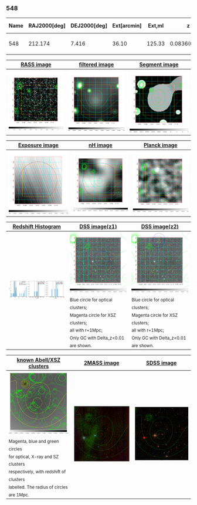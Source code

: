 <div STYLE="page-break-after: always;"></div>

### 548

|Name|RAJ2000[deg]|DEJ2000[deg] |Ext[arcmin]| Ext,ml | z | z_src| C|GC(XSZ,Delta_z<0.01)| GC(OPT,Delta_z<0.01)|GC| R_sig[arcmin] | R500[arcmin] | R500[Mpc]| CRsig[c/s] | CR500[c/s] |L500[1E44 erg/s]|F500[1E-12 erg/s/cm^2]| M500[1E14 Msun]|Tx[keV]|Cnt_sig|Beta|Rc[arcmin]|Comment|Alias|
|---|---|---|---|---|---|------|---|--------|---------|----------|---|---|---|---|---|---|---|---|---|---|---|---|---|---|
|548| 212.174| 7.416| 36.10| 125.33| 0.0836(0.005)| z1,| G| -| -| C, N, W| 15.138| 8.342| 0.786| 0.165(0.048)| 0.153(0.045)| 0.504(0.390)| 2.908(2.250)| 1.50(0.59)| 2.82(0.70)| 96.0| 0.542(-0.032+0.090)| 6.395(-0.709+1.260)| -| t661|

|[RASS image](../image/548/548_img.pdf)|[filtered image](../image/548/548_fil.pdf)|[Segment image](../image/548/548_seg.pdf)|
|-------------------|--------------------|-------------------|
| <img src="../image/548/548_img.png" width="300">  | <img src="../image/548/548_fil.png" width="300">   | <img src="../image/548/548_seg.png" width="300">  |

|[Exposure image](../image/548/548_mex.pdf)| [nH image](../image/548/548_nh.pdf)| [Planck image](../image/548/548_p.pdf)|
|-------------------|--------------------|-------------------|
|<img src="../image/548/548_mex.png" width="300">   | <img src="../image/548/548_nh.png" width="300">    | <img src="../image/548/548_p.png" width="300"> |

|[Redshift Histogram](../image/548/548_zg.pdf) | [DSS image(z1)](../image/548/548_dss_z1.pdf)      |  [DSS image(z2)](../image/548/548_dss_z2.pdf)    |
|-------------------|--------------------|-------------------|
|<img src="../image/548/548_zg.png" width="300"> |<img src="../image/548/548_dss_z1.png" width="300"> <sub><br>Blue circle for optical clusters; <br>Magenta circle for XSZ clusters; <br>all with r=1Mpc; <br>Only GC with Delta_z<0.01 are shown. </sub>| <img src="../image/548/548_dss_z2.png" width="300"><sub><br>Blue circle for optical clusters; <br>Magenta circle for XSZ clusters; <br>all with r=1Mpc; <br>Only GC with Delta_z<0.01 are shown. </sub> |

|[known Abell/XSZ clusters](../image/548/548_gc.pdf) | [2MASS image](../image/548/548_2mass.pdf)      |[SDSS image](../image/548/548_sdss.pdf)   |
|-------------------|-------------------|-------------------|
|<img src=../image/548/548_gc.png width="300"> <br><sub>Magenta, blue and green circles <br>for optical, X-ray and SZ clusters <br>respectively, with redshift of clusters <br>labelled. The radius of circles <br>are 1Mpc.</sub>|<img src="../image/548/548_2mass.png" width="300">  | <img src="../image/548/548_sdss.png" width="300">  |




